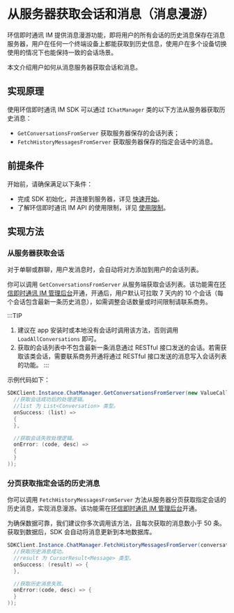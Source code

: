 # 从服务器获取会话和消息（消息漫游）

<Toc />

环信即时通讯 IM 提供消息漫游功能，即将用户的所有会话的历史消息保存在消息服务器，用户在任何一个终端设备上都能获取到历史信息，使用户在多个设备切换使用的情况下也能保持一致的会话场景。

本文介绍用户如何从消息服务器获取会话和消息。

## 实现原理

使用环信即时通讯 IM SDK 可以通过 `IChatManager` 类的以下方法从服务器获取历史消息：

- `GetConversationsFromServer` 获取服务器保存的会话列表；
- `FetchHistoryMessagesFromServer` 获取服务器保存的指定会话中的消息。

## 前提条件

开始前，请确保满足以下条件：

- 完成 SDK 初始化，并连接到服务器，详见 [快速开始](quickstart.html)。
- 了解环信即时通讯 IM API 的使用限制，详见 [使用限制](/product/limitation.html)。

## 实现方法

### 从服务器获取会话

对于单聊或群聊，用户发消息时，会自动将对方添加到用户的会话列表。

你可以调用 `GetConversationsFromServer` 从服务端获取会话列表。该功能需在[环信即时通讯 IM 管理后台](https://console.easemob.com/user/login)开通，开通后，用户默认可拉取 7 天内的 10 个会话（每个会话包含最新一条历史消息），如需调整会话数量或时间限制请联系商务。

:::TIP
1. 建议在 app 安装时或本地没有会话时调用该方法，否则调用 `LoadAllConversations` 即可。
2. 获取的会话列表中不包含最新一条消息通过 RESTful 接口发送的会话。若需获取该类会话，需要联系商务开通将通过 RESTful 接口发送的消息写入会话列表的功能。
:::


示例代码如下：

```csharp
SDKClient.Instance.ChatManager.GetConversationsFromServer(new ValueCallBack<List<Conversation>>(
  //获取会话成功后的处理逻辑。
  //list 为 List<Conversation> 类型。
  onSuccess: (list) =>
  {
  },

  //获取会话失败处理逻辑。
  onError: (code, desc) =>
  {
  }
));
```

### 分页获取指定会话的历史消息

你可以调用 `FetchHistoryMessagesFromServer` 方法从服务器分页获取指定会话的历史消息，实现消息漫游。该功能需在[环信即时通讯 IM 管理后台](https://console.easemob.com/user/login)开通。

为确保数据可靠，我们建议你多次调用该方法，且每次获取的消息数小于 50 条。获取到数据后，SDK 会自动将消息更新到本地数据库。

```csharp
SDKClient.Instance.ChatManager.FetchHistoryMessagesFromServer(conversationId, type, startId, pageSize, new ValueCallBack<CursorResult<Message>>(
  //获取历史消息成功。
  //result 为 CursorResult<Message> 类型。
  onSuccess: (result) => {
  },

  //获取历史消息失败。
  onError:(code, desc) => {
  }
));
```